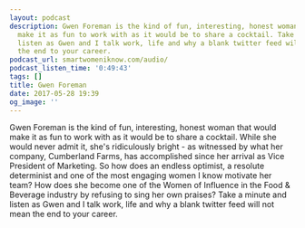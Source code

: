 ```yaml
---
layout: podcast
description: Gwen Foreman is the kind of fun, interesting, honest woman that would
  make it as fun to work with as it would be to share a cocktail. Take a minute and
  listen as Gwen and I talk work, life and why a blank twitter feed will not mean
  the end to your career.
podcast_url: smartwomeniknow.com/audio/
podcast_listen_time: '0:49:43'
tags: []
title: Gwen Foreman
date: 2017-05-28 19:39
og_image: ''
---
```



Gwen Foreman is the kind of fun, interesting, honest woman that would make it as fun to work with as it would be to share a cocktail. While she would never admit it, she's ridiculously bright - as witnessed by what her company, Cumberland Farms, has accomplished since her arrival as Vice President of Marketing. So how does an endless optimist, a resolute determinist and one of the most engaging women I know motivate her team? How does she become one of the Women of Influence in the Food & Beverage industry by refusing to sing her own praises? Take a minute and listen as Gwen and I talk work, life and why a blank twitter feed will not mean the end to your career.